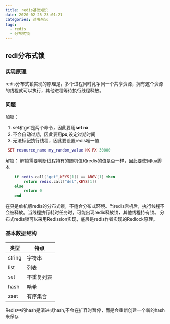 ```yaml
---
title: redis基础知识
date: 2020-02-25 23:01:21
categories: 读书杂记
tags:
  - redis
  - 分布式锁
---
```


## redi分布式锁

### 实现原理
redis分布式锁实现的原理是，多个进程同时竞争同一个共享资源，拥有这个资源的线程就可以执行，其他进程等待执行线程释放。

### 问题
加锁：
1. set和get是两个命令，因此要用**set nx**
2. 不会自动过期，因此要用**px**,设定过期时间
3. 无法标记执行线程，因此要设置redis唯一值

```lua
 SET resource_name my_random_value NX PX 30000
```

解锁：
解锁需要判断线程持有的随机值和redis的值是否一样，因此要使用lua脚本

```lua
    if redis.call("get",KEYS[1]) == ARGV[1] then
        return redis.call("del",KEYS[1])
    else
        return 0
    end
```
在只是单机版redis的分布式锁，不适合分布式环境。当redis宕机后，执行线程不会被释放。当线程执行耗时任务时，可能出现redis释放锁，其他线程持有锁。
分布式redis锁可以采用Redission实现，底层是redis作者实现的Redlock原理。

### 基本数据结构

类型|特点
--|--
string|字符串
list|列表
set|不重复列表
hash|哈希
zset|有序集合

Redis中的hash是渐进式hash,不会在扩容时暂停，而是会重新创建一个新的hash来保存
